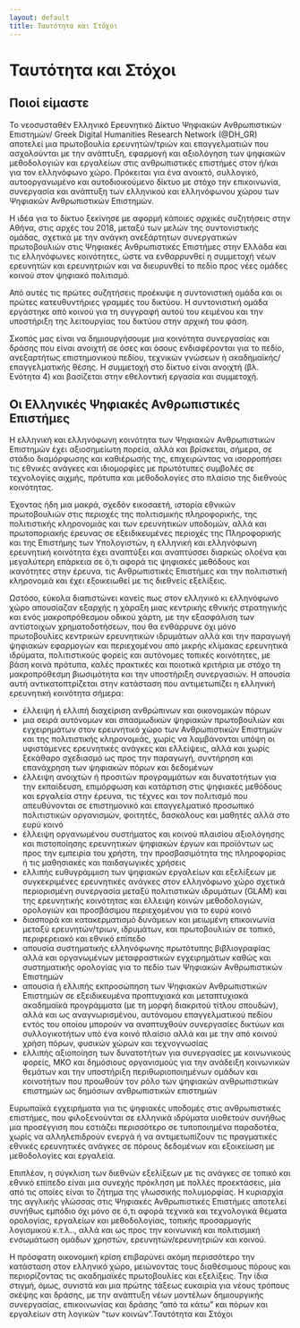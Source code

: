 ```yaml
---
layout: default
title: Ταυτότητα και Στόχοι
---
```

# Ταυτότητα και Στόχοι

## Ποιοί είμαστε
Το νεοσυσταθέν Ελληνικό Ερευνητικό Δίκτυο Ψηφιακών Ανθρωπιστικών Επιστημών/ Greek Digital Humanities Research Network (@DH_GR) αποτελεί μια πρωτοβουλία ερευνητών/τριών και επαγγελματιών που ασχολούνται με την ανάπτυξη, εφαρμογή και αξιολόγηση των ψηφιακών μεθοδολογιών και εργαλείων στις ανθρωπιστικές επιστήμες στον ή/και για τον ελληνόφωνο χώρο. Πρόκειται για ένα ανοικτό, συλλογικό, αυτοοργανωμένο και αυτοδιοικούμενο δίκτυο με στόχο την επικοινωνία, συνεργασία και ανάπτυξη των ελληνικού και ελληνόφωνου χώρου των Ψηφιακών Ανθρωπιστικών Επιστημών.


Η ιδέα για το δίκτυο ξεκίνησε με αφορμή κάποιες αρχικές συζητήσεις στην Αθήνα, στις αρχές του 2018, μεταξύ των μελών της συντονιστικής ομάδας, σχετικά με την ανάγκη ανεξάρτητων συνεργατικών πρωτοβουλιών στις Ψηφιακές Ανθρωπιστικές Επιστήμες στην Ελλάδα και τις ελληνόφωνες κοινότητες, ώστε να ενθαρρυνθεί η συμμετοχή νέων ερευνητών και ερευνητριών και να διευρυνθεί το πεδίο προς νέες ομάδες κοινού στον ψηφιακό πολιτισμό.

Από αυτές τις πρώτες συζητήσεις προέκυψε η συντονιστική ομάδα και οι πρώτες κατευθυντήριες γραμμές του δικτύου. Η συντονιστική ομάδα εργάστηκε από κοινού για τη συγγραφή αυτού του κειμένου και την υποστήριξη της λειτουργίας του δικτύου στην αρχική του φάση.

Σκοπός μας είναι να δημιουργήσουμε μια κοινότητα συνεργασίας και δράσης που είναι ανοιχτή σε όσες και όσους ενδιαφέρονται για το πεδίο, ανεξαρτήτως επιστημονικού πεδίου, τεχνικών γνώσεων ή ακαδημαϊκής/επαγγελματικής θέσης. Η συμμετοχή στο δίκτυο είναι ανοιχτή (βλ. Ενότητα 4) και βασίζεται στην εθελοντική εργασία και συμμετοχή.

## Οι Ελληνικές Ψηφιακές Ανθρωπιστικές Επιστήμες
Η ελληνική και ελληνόφωνη κοινότητα των Ψηφιακών Ανθρωπιστικών Επιστημών έχει αξιοσημείωτη πορεία, αλλά και βρίσκεται, σήμερα,  σε στάδιο διαμόρφωσης και καθιέρωσής της, επιχειρώντας να ισορροπήσει τις εθνικές ανάγκες και ιδιομορφίες με πρωτότυπες συμβολές σε τεχνολογίες αιχμής, πρότυπα και μεθοδολογίες στο πλαίσιο της διεθνούς κοινότητας.

Έχοντας ήδη μια μακρά, σχεδόν εικοσαετή, ιστορία εθνικών πρωτοβουλιών στις περιοχές της πολιτισμικής πληροφορικής, της πολιτιστικής κληρονομιάς και των ερευνητικών υποδομών, αλλά και πρωτοποριακής έρευνας σε εξειδικευμένες περιοχές της Πληροφορικής και της Επιστήμης των Υπολογιστών, η ελληνική και ελληνόφωνη ερευνητική κοινότητα έχει αναπτύξει και αναπτύσσει διαρκώς ολοένα και μεγαλύτερη επάρκεια σε ό,τι αφορά τις ψηφιακές μεθόδους και ικανότητες στην έρευνα, τις Ανθρωπιστικές Επιστήμες και την πολιτιστική κληρονομιά και έχει εξοικειωθεί με τις διεθνείς εξελίξεις.

Ωστόσο, εύκολα διαπιστώνει κανείς πως στον ελληνικό κι ελληνόφωνο χώρο απουσίαζαν εξαρχής η χάραξη μιας κεντρικής εθνικής στρατηγικής και ενός μακροπρόθεσμου οδικού χάρτη, με την εξασφάλιση των αντίστοιχων χρηματοδοτήσεων, που θα ενθάρρυνε όχι μόνο πρωτοβουλίες κεντρικών ερευνητικών ιδρυμάτων αλλά και την παραγωγή ψηφιακών εφαρμογών και περιεχομένου από μικρής κλίμακας ερευνητικά ιδρύματα, πολιτιστικούς φορείς και αυτόνομες τοπικές κοινότητες, με βάση κοινά πρότυπα, καλές πρακτικές και ποιοτικά κριτήρια με στόχο τη μακροπρόθεσμη βιωσιμότητα και την υποστήριξη συνεργασιών. Η απουσία αυτή αντικατοπτρίζεται στην κατάσταση που αντιμετωπίζει η ελληνική ερευνητική κοινότητα σήμερα:

* έλλειψη ή ελλιπή διαχείριση ανθρώπινων και οικονομικών πόρων
* μια σειρά αυτόνομων και σπασμωδικών ψηφιακών πρωτοβουλιών και εγχειρημάτων στον ερευνητικό χώρο των Ανθρωπιστικών Επιστημών και της πολιτιστικής κληρονομιάς, χωρίς να λαμβάνονται υπόψη οι υφιστάμενες ερευνητικές ανάγκες και ελλείψεις, αλλά και χωρίς  ξεκάθαρο σχεδιασμό ως προς την παραγωγή, συντήρηση και επανάχρηση των ψηφιακών πόρων και δεδομένων
* έλλειψη ανοιχτών ή προσιτών προγραμμάτων και δυνατοτήτων για την εκπαίδευση, επιμόρφωση και κατάρτιση στις ψηφιακές μεθόδους και εργαλεία στην έρευνα, τις τέχνες και τον πολιτισμό που απευθύνονται σε επιστημονικό και επαγγελματικό προσωπικό πολιτιστικών οργανισμών, φοιτητές, δασκάλους και μαθητές αλλά στο ευρύ κοινό
* έλλειψη οργανωμένου συστήματος και κοινού πλαισίου αξιολόγησης και πιστοποίησης ερευνητικών ψηφιακών έργων και προϊόντων ως προς την εμπειρία του χρήστη, την προσβασιμότητα της πληροφορίας ή τις μαθησιακές και παιδαγωγικές χρήσεις
* ελλιπής ευθυγράμμιση των ψηφιακών εργαλείων και εξελίξεων με συγκεκριμένες ερευνητικές ανάγκες στον ελληνόφωνο χώρο
σχετικά περιορισμένη συνεργασία μεταξύ πολιτιστικών ιδρυμάτων (GLAM) και της ερευνητικής κοινότητας και έλλειψη κοινών μεθοδολογιών, ορολογιών και προσβάσιμου περιεχομένου για το ευρύ κοινό
* διασπορά και  κατακερματισμό δυνάμεων και μειωμένη επικοινωνία μεταξύ  ερευνητών/τριων, ιδρυμάτων, και πρωτοβουλιών σε τοπικό, περιφερειακό και εθνικό επίπεδο
* απουσία συστηματικής ελληνόφωνης πρωτότυπης βιβλιογραφίας αλλά και οργανωμένων μεταφραστικών εγχειρημάτων καθώς και συστηματικής ορολογίας για το πεδίο των Ψηφιακών Ανθρωπιστικών Επιστημών
* απουσία ή ελλιπής εκπροσώπηση των Ψηφιακών Ανθρωπιστικών Επιστημών σε εξειδικευμένα προπτυχιακά και μεταπτυχιακά ακαδημαϊκά προγράμματα (με τη μορφή διακριτού τίτλου σπουδών), αλλά και ως αναγνωρισμένου, αυτόνομου επαγγελματικού πεδίου εντός του οποίου μπορούν να αναπτυχθούν συνεργασίες δικτύων και συλλογικοτήτων υπό ένα κοινό πλαίσιο αλλά και με την από κοινού χρήση πόρων, φυσικών χώρων και τεχνογνωσίας
* ελλιπής αξιοποίηση των δυνατοτήτων για συνεργασίες με κοινωνικούς φορείς, ΜΚΟ και δημόσιους οργανισμούς για την ανάδειξη κοινωνικών θεμάτων και την υποστήριξη περιθωριοποιημένων ομάδων και κοινοτήτων που προωθούν τον ρόλο των ψηφιακών ανθρωπιστικών επιστημών ως δημόσιων ανθρωπιστικών επιστημών


Ευρωπαϊκά εγχειρήματα για τις ψηφιακές υποδομές στις ανθρωπιστικές επιστήμες, που φιλοξενούνται σε ελληνικά ιδρύματα υιοθετούν συνήθως μια προσέγγιση που εστιάζει περισσότερο σε τυποποιημένα παραδοτέα, χωρίς να αλληλεπιδρούν ενεργά ή να αντιμετωπίζουν τις πραγματικές εθνικές ερευνητικές ανάγκες σε πόρους δεδομένων και εξοικείωση με μεθοδολογίες και εργαλεία.

Επιπλέον, η σύγκλιση των διεθνών εξελίξεων με τις ανάγκες σε τοπικό και εθνικό επίπεδο είναι μια συνεχής πρόκληση με πολλές προεκτάσεις, μία από τις οποίες είναι το ζήτημα της γλωσσικής πολυμορφίας. Η κυριαρχία της αγγλικής γλώσσας στις Ψηφιακές Ανθρωπιστικές Επιστήμες αποτελεί συνήθως εμπόδιο όχι μόνο σε ό,τι αφορά τεχνικά και τεχνολογικά θέματα ορολογίας, εργαλείων και μεθοδολογίας, τοπικής προσαρμογής λογισμικού κ.τ.λ.., αλλά και ως προς την κοινωνική και πολιτισμική ενσωμάτωση ομάδων χρηστών, ερευνητών/ερευνητριών και κοινού.

Η πρόσφατη οικονομική κρίση επιβαρύνει ακόμη περισσότερο την κατάσταση στον ελληνικό χώρο, μειώνοντας τους διαθέσιμους πόρους και περιορίζοντας τις ακαδημαϊκές πρωτοβουλίες και εξελίξεις. Την ίδια στιγμή, όμως, συνιστά και μια πρώτης τάξεως ευκαιρία για νέους τρόπους σκέψης και δράσης, με την ανάπτυξη νέων μοντέλων δημιουργικής συνεργασίας, επικοινωνίας και δράσης “από τα κάτω” και πόρων και εργαλείων στη λογικών “των κοινών”.Ταυτότητα και Στόχοι

